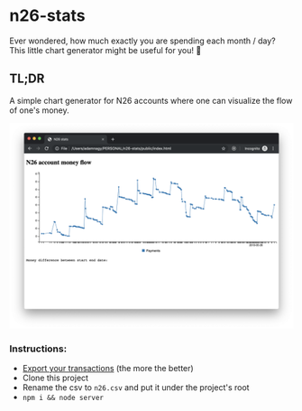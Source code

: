 # n26-stats


Ever wondered, how much exactly you are spending each month / day? This little chart generator might be useful for you! 🥳

## TL;DR
A simple chart generator for N26 accounts where one can visualize the flow of one's money.

![n26-stats](./templates/n26-stats.png)


### Instructions:
* [Export your transactions](https://support.n26.com/en-eu/fixing-an-issue/payments-and-transfers/how-to-export-a-list-of-my-transactions) (the more the better)
* Clone this project
* Rename the csv to `n26.csv` and put it under the project's root
* `npm i && node server`
